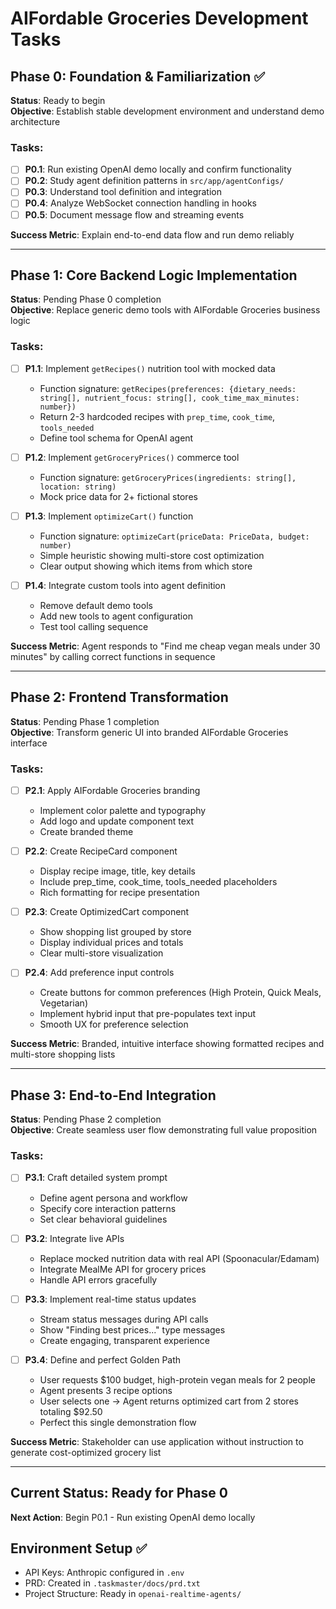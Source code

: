 # AIFordable Groceries Development Tasks

## Phase 0: Foundation & Familiarization ✅
**Status**: Ready to begin  
**Objective**: Establish stable development environment and understand demo architecture

### Tasks:
- [ ] **P0.1**: Run existing OpenAI demo locally and confirm functionality
- [ ] **P0.2**: Study agent definition patterns in `src/app/agentConfigs/`
- [ ] **P0.3**: Understand tool definition and integration
- [ ] **P0.4**: Analyze WebSocket connection handling in hooks
- [ ] **P0.5**: Document message flow and streaming events

**Success Metric**: Explain end-to-end data flow and run demo reliably

---

## Phase 1: Core Backend Logic Implementation
**Status**: Pending Phase 0 completion  
**Objective**: Replace generic demo tools with AIFordable Groceries business logic

### Tasks:
- [ ] **P1.1**: Implement `getRecipes()` nutrition tool with mocked data
  - Function signature: `getRecipes(preferences: {dietary_needs: string[], nutrient_focus: string[], cook_time_max_minutes: number})`
  - Return 2-3 hardcoded recipes with `prep_time`, `cook_time`, `tools_needed`
  - Define tool schema for OpenAI agent

- [ ] **P1.2**: Implement `getGroceryPrices()` commerce tool
  - Function signature: `getGroceryPrices(ingredients: string[], location: string)`
  - Mock price data for 2+ fictional stores

- [ ] **P1.3**: Implement `optimizeCart()` function
  - Function signature: `optimizeCart(priceData: PriceData, budget: number)`
  - Simple heuristic showing multi-store cost optimization
  - Clear output showing which items from which store

- [ ] **P1.4**: Integrate custom tools into agent definition
  - Remove default demo tools
  - Add new tools to agent configuration
  - Test tool calling sequence

**Success Metric**: Agent responds to "Find me cheap vegan meals under 30 minutes" by calling correct functions in sequence

---

## Phase 2: Frontend Transformation
**Status**: Pending Phase 1 completion  
**Objective**: Transform generic UI into branded AIFordable Groceries interface

### Tasks:
- [ ] **P2.1**: Apply AIFordable Groceries branding
  - Implement color palette and typography
  - Add logo and update component text
  - Create branded theme

- [ ] **P2.2**: Create RecipeCard component
  - Display recipe image, title, key details
  - Include prep_time, cook_time, tools_needed placeholders
  - Rich formatting for recipe presentation

- [ ] **P2.3**: Create OptimizedCart component
  - Show shopping list grouped by store
  - Display individual prices and totals
  - Clear multi-store visualization

- [ ] **P2.4**: Add preference input controls
  - Create buttons for common preferences (High Protein, Quick Meals, Vegetarian)
  - Implement hybrid input that pre-populates text input
  - Smooth UX for preference selection

**Success Metric**: Branded, intuitive interface showing formatted recipes and multi-store shopping lists

---

## Phase 3: End-to-End Integration
**Status**: Pending Phase 2 completion  
**Objective**: Create seamless user flow demonstrating full value proposition

### Tasks:
- [ ] **P3.1**: Craft detailed system prompt
  - Define agent persona and workflow
  - Specify core interaction patterns
  - Set clear behavioral guidelines

- [ ] **P3.2**: Integrate live APIs
  - Replace mocked nutrition data with real API (Spoonacular/Edamam)
  - Integrate MealMe API for grocery prices
  - Handle API errors gracefully

- [ ] **P3.3**: Implement real-time status updates
  - Stream status messages during API calls
  - Show "Finding best prices..." type messages
  - Create engaging, transparent experience

- [ ] **P3.4**: Define and perfect Golden Path
  - User requests $100 budget, high-protein vegan meals for 2 people
  - Agent presents 3 recipe options
  - User selects one → Agent returns optimized cart from 2 stores totaling $92.50
  - Perfect this single demonstration flow

**Success Metric**: Stakeholder can use application without instruction to generate cost-optimized grocery list

---

## Current Status: Ready for Phase 0
**Next Action**: Begin P0.1 - Run existing OpenAI demo locally

## Environment Setup ✅
- API Keys: Anthropic configured in `.env`
- PRD: Created in `.taskmaster/docs/prd.txt`
- Project Structure: Ready in `openai-realtime-agents/`